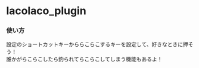 # lacolaco_plugin
 
 
### 使い方
設定のショートカットキーかららこらこするキーを設定して、好きなときに押そう！  
誰かがらこらこしたら釣られてらこらこしてしまう機能もあるよ！